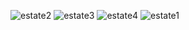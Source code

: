 ![estate2](https://github.com/user-attachments/assets/dc18c1af-4bc7-4657-ab32-a068567d4025)
![estate3](https://github.com/user-attachments/assets/45bf0cd8-f8ca-49a3-ac2d-07f6946251e9)
![estate4](https://github.com/user-attachments/assets/d59c32f9-4517-4035-ae5d-0bfd05d9d29e)
![estate1](https://github.com/user-attachments/assets/87a46deb-480c-45bb-a96f-2a054d9e5f7a)
